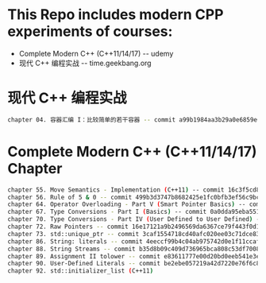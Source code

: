 # This Repo includes modern CPP experiments of courses:
*   Complete Modern C++ (C++11/14/17) -- udemy
*   现代 C++ 编程实战 -- time.geekbang.org



# 现代 C++ 编程实战
```sh
chapter 04. 容器汇编 I：比较简单的若干容器 -- commit a99b1984aa3b29a0e6859e004e85c456a8002048
```

# Complete Modern C++ (C++11/14/17) Chapter
```sh
chapter 55. Move Semantics - Implementation (C++11) -- commit 16c3f5cd8384bfb7e22e878eb921cdbc2894f71d
chapter 56. Rule of 5 & 0 -- commit 499b3d3747b8682425e1fc0bfb3ef56c9bc6389e
chapter 64. Operator Overloading - Part V (Smart Pointer Basics) -- commit 5cb1bee0919a5803e694c87221048da65417809a
chapter 67. Type Conversions - Part I (Basics) -- commit 0a0dda95eba551fe39f6091f6aa3c478cef3e68d
chapter 70. Type Conversions - Part IV (User Defined to User Defined) -- commit c2446a56ec65bd4f87d2de654b243195f5519ed5
chapter 72. Raw Pointers -- commit 16e17121a9b2496569da6367ce79f443f0d1c670
chapter 73. std::unique_ptr -- commit 3caf1554718cd40afc020ee03c71dce83d55668a
chapter 86. String: literals -- commit 4eeccf99b4c04ab975742d0e1f11ccaf36d4dd7e
chapter 88. String Streams -- commit b35d8b09c409d736965bca808c53df70082566d6
chapter 89. Assignment II tolower -- commit e83611777e00d20bd0eeb541e3e6b10e53ab0b75
chapter 90. User-Defined Literals -- commit be2ebe057219a42d7220e76f6c86c10222676b81 
chapter 92. std::initializer_list (C++11)
```
